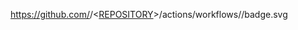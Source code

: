 
https://github.com/<OWNER>/<[REPOSITORY](https://github.com/Tamimi2022/GitHub-Actions-and-Python)>/actions/workflows/<run-tests>/badge.svg
